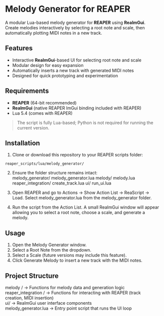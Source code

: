 # Melody Generator for REAPER

A modular Lua-based melody generator for **REAPER** using **ReaImGui**.  
Create melodies interactively by selecting a root note and scale, then automatically plotting MIDI notes in a new track.

## Features

- Interactive **ReaImGui**-based UI for selecting root note and scale  
- Modular design for easy expansion  
- Automatically inserts a new track with generated MIDI notes  
- Designed for quick prototyping and experimentation

## Requirements

- **REAPER** (64-bit recommended)  
- **ReaImGui** (native REAPER ImGui binding included with REAPER)  
- Lua 5.4 (comes with REAPER)  

> The script is fully Lua-based; Python is not required for running the current version.

## Installation

1. Clone or download this repository to your REAPER scripts folder:

```text
reaper_scripts/lua/melody_generator/
```

2. Ensure the folder structure remains intact:  
     melody_generator/
        melody_generator.lua
        melody/
            melody.lua
        reaper_integration/
            create_track.lua
        ui/
            run_ui.lua
   
3. Open REAPER and go to Actions → Show Action List → ReaScript → Load.
Select melody_generator.lua from the melody_generator folder.

4. Run the script from the Action List. A small ReaImGui window will appear allowing you to select a root note, choose a scale, and generate a melody.


## Usage
  1. Open the Melody Generator window.
  2. Select a Root Note from the dropdown.
  3. Select a Scale (future versions may include this feature).
  4. Click Generate Melody to insert a new track with the MIDI notes.

## Project Structure
  melody / ->  Functions for melody data and generation logic
  reaper_integration / -> Functions for interacting with REAPER (track creation, MIDI insertion)    
  ui/ -> ReaImGui user interface components             
  melody_generator.lua -> Entry point script that runs the UI loop
  
  

